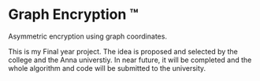 # Graph Encryption ™
Asymmetric encryption using graph coordinates.

This is my Final year project. 
The idea is proposed and selected by the college and the Anna universtiy. 
In near future, it will be completed and the whole algorithm and code will be submitted to the university. 


